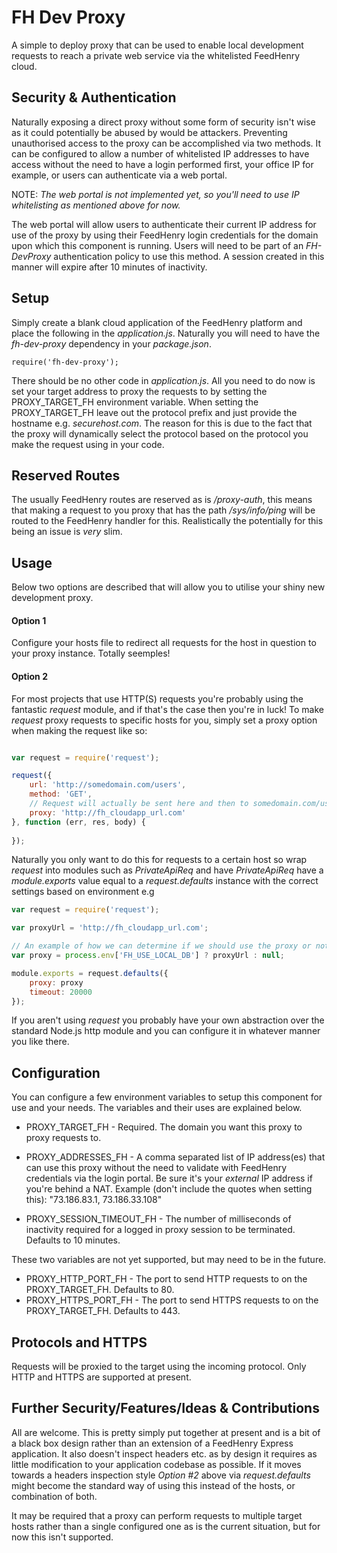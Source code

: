 FH Dev Proxy
============

A simple to deploy proxy that can be used to enable local development requests 
to reach a private web service via the whitelisted FeedHenry cloud. 


## Security & Authentication
Naturally exposing a direct proxy without some form of security isn't 
wise as it could potentially be abused by would be attackers. Preventing 
unauthorised access to the proxy can be accomplished via two methods. It can be 
configured to allow a number of whitelisted IP addresses to have access without 
the need to have a login performed first, your office IP for example, or users 
can authenticate via a web portal. 

NOTE: _The web portal is not implemented yet, so you'll need to 
use IP whitelisting as mentioned above for now._

The web portal will allow users to authenticate their current IP address for 
use of the proxy by using their FeedHenry login credentials for the domain upon 
which this component is running. Users will need to be part of an _FH-DevProxy_ 
authentication policy to use this method. A session created in this manner will 
expire after 10 minutes of inactivity.

## Setup
Simply create a blank cloud application of the FeedHenry platform and place the 
following in the _application.js_. Naturally you will need to have the
_fh-dev-proxy_ dependency in your _package.json_.

```
require('fh-dev-proxy');
```

There should be no other code in _application.js_. All you need to do now is 
set your target address to proxy the requests to by setting the PROXY_TARGET_FH 
environment variable. When setting the PROXY_TARGET_FH leave out the protocol 
prefix and just provide the hostname e.g. _securehost.com_. The reason for 
this is due to the fact that the proxy will dynamically select the protocol 
based on the protocol you make the request using in your code.

## Reserved Routes
The usually FeedHenry routes are reserved as is _/proxy-auth_, this means that 
making a request to you proxy that has the path _/sys/info/ping_ will be routed 
to the FeedHenry handler for this. Realistically the potentially for this being 
an issue is _very_ slim.

## Usage
Below two options are described that will allow you to utilise your shiny new 
development proxy.

#### Option 1
Configure your hosts file to redirect all requests for the host in question to 
your proxy instance. Totally seemples!

#### Option 2
For most projects that use HTTP(S) requests you're probably using the fantastic 
_request_ module, and if that's the case then you're in luck! To make _request_ 
proxy requests to specific hosts for you, simply set a proxy option when making 
the request like so:

```javascript

var request = require('request');

request({
	url: 'http://somedomain.com/users',
	method: 'GET',
	// Request will actually be sent here and then to somedomain.com/users
	proxy: 'http://fh_cloudapp_url.com'
}, function (err, res, body) {
	
});

```

Naturally you only want to do this for requests to a certain host so wrap 
_request_ into modules such as _PrivateApiReq_ and have _PrivateApiReq_ have a 
_module.exports_ value equal to a _request.defaults_ instance with the correct 
settings based on environment e.g

```javascript
var request = require('request');

var proxyUrl = 'http://fh_cloudapp_url.com';

// An example of how we can determine if we should use the proxy or not
var proxy = process.env['FH_USE_LOCAL_DB'] ? proxyUrl : null;

module.exports = request.defaults({
	proxy: proxy
	timeout: 20000
});

```

If you aren't using _request_ you probably have your own abstraction over the 
standard Node.js http module and you can configure it in whatever manner you 
like there.


## Configuration 
You can configure a few environment variables to setup this component for use 
and your needs. The variables and their uses are explained below. 

* PROXY_TARGET_FH - Required. The domain you want this proxy to proxy requests 
to.

* PROXY_ADDRESSES_FH - A comma separated list of IP address(es) that can use 
this proxy without the need to validate with FeedHenry credentials via the 
login portal. Be sure it's your _external_ IP address if you're behind a NAT. 
Example (don't include the quotes when setting this): 
"73.186.83.1, 73.186.33.108"

* PROXY_SESSION_TIMEOUT_FH - The number of milliseconds of inactivity required 
for a logged in proxy session to be terminated. Defaults to 10 minutes.

These two variables are not yet supported, but may need to be in the future.
* PROXY_HTTP_PORT_FH - The port to send HTTP requests to on the 
PROXY_TARGET_FH. Defaults to 80.
* PROXY_HTTPS_PORT_FH - The port to send HTTPS requests to on the 
PROXY_TARGET_FH. Defaults to 443.


## Protocols and HTTPS
Requests will be proxied to the target using the incoming protocol. Only HTTP 
and HTTPS are supported at present.


## Further Security/Features/Ideas & Contributions
All are welcome. This is pretty simply put together at present and is a bit of 
a black box design rather than an extension of a FeedHenry Express application. 
It also doesn't inspect headers etc. as by design it requires as little 
modification to your application codebase as possible. If it moves towards a 
headers inspection style _Option #2_ above via _request.defaults_ might become 
the standard way of using this instead of the hosts, or combination of both.

It may be required that a proxy can perform requests to multiple target 
hosts rather than a single configured one as is the current situation, but for 
now this isn't supported.

